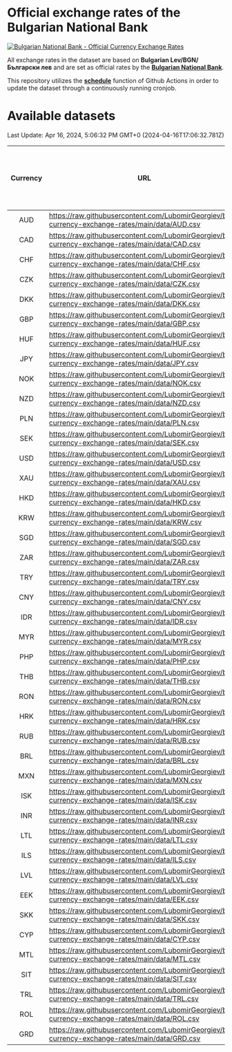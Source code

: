 # Official exchange rates of the Bulgarian National Bank

[![Bulgarian National Bank - Official Currency Exchange Rates](https://github.com/LubomirGeorgiev/bnb-currency-exchange-rates/actions/workflows/update-rates.yml/badge.svg?branch=main)](https://github.com/LubomirGeorgiev/bnb-currency-exchange-rates/actions/workflows/update-rates.yml)

All exchange rates in the dataset are based on **Bulgarian Lev/BGN/Български лев** and are set as official rates by the [**Bulgarian National Bank**](https://www.bnb.bg/Statistics/StExternalSector/StExchangeRates/StERForeignCurrencies/index.htm?toLang=_EN).

This repository utilizes the [**schedule**](https://docs.github.com/en/actions/reference/events-that-trigger-workflows) function of Github Actions in order to update the dataset through a continuously running cronjob.

# Available datasets

<!-- START LINKS (DO NOT EVER FU*ING DELETE THIS COMMENT FOR THE LOVE OF YOUR LIFE!!! IF YOU ARE CURIOS HOW IT WORKS, YOU CAN HAVE A LOOK AT ./src/updateReadme.ts) -->

Last Update: Apr 16, 2024, 5:06:32 PM GMT+0 (2024-04-16T17:06:32.781Z)

| Currency | URL                                                                                             | Number of records | Number of missing days that were filled in |
| :------: | ----------------------------------------------------------------------------------------------- | :---------------: | :----------------------------------------: |
|   AUD    | https://raw.githubusercontent.com/LubomirGeorgiev/bnb-currency-exchange-rates/main/data/AUD.csv |       8833        |                    2731                    |
|   CAD    | https://raw.githubusercontent.com/LubomirGeorgiev/bnb-currency-exchange-rates/main/data/CAD.csv |       8833        |                    2731                    |
|   CHF    | https://raw.githubusercontent.com/LubomirGeorgiev/bnb-currency-exchange-rates/main/data/CHF.csv |       8833        |                    2731                    |
|   CZK    | https://raw.githubusercontent.com/LubomirGeorgiev/bnb-currency-exchange-rates/main/data/CZK.csv |       8833        |                    2731                    |
|   DKK    | https://raw.githubusercontent.com/LubomirGeorgiev/bnb-currency-exchange-rates/main/data/DKK.csv |       8833        |                    2731                    |
|   GBP    | https://raw.githubusercontent.com/LubomirGeorgiev/bnb-currency-exchange-rates/main/data/GBP.csv |       8833        |                    2731                    |
|   HUF    | https://raw.githubusercontent.com/LubomirGeorgiev/bnb-currency-exchange-rates/main/data/HUF.csv |       8833        |                    2731                    |
|   JPY    | https://raw.githubusercontent.com/LubomirGeorgiev/bnb-currency-exchange-rates/main/data/JPY.csv |       8833        |                    2731                    |
|   NOK    | https://raw.githubusercontent.com/LubomirGeorgiev/bnb-currency-exchange-rates/main/data/NOK.csv |       8833        |                    2731                    |
|   NZD    | https://raw.githubusercontent.com/LubomirGeorgiev/bnb-currency-exchange-rates/main/data/NZD.csv |       8833        |                    2731                    |
|   PLN    | https://raw.githubusercontent.com/LubomirGeorgiev/bnb-currency-exchange-rates/main/data/PLN.csv |       8833        |                    2731                    |
|   SEK    | https://raw.githubusercontent.com/LubomirGeorgiev/bnb-currency-exchange-rates/main/data/SEK.csv |       8833        |                    2731                    |
|   USD    | https://raw.githubusercontent.com/LubomirGeorgiev/bnb-currency-exchange-rates/main/data/USD.csv |       8833        |                    2731                    |
|   XAU    | https://raw.githubusercontent.com/LubomirGeorgiev/bnb-currency-exchange-rates/main/data/XAU.csv |       8833        |                    2733                    |
|   HKD    | https://raw.githubusercontent.com/LubomirGeorgiev/bnb-currency-exchange-rates/main/data/HKD.csv |       8533        |                    2642                    |
|   KRW    | https://raw.githubusercontent.com/LubomirGeorgiev/bnb-currency-exchange-rates/main/data/KRW.csv |       8533        |                    2642                    |
|   SGD    | https://raw.githubusercontent.com/LubomirGeorgiev/bnb-currency-exchange-rates/main/data/SGD.csv |       8533        |                    2642                    |
|   ZAR    | https://raw.githubusercontent.com/LubomirGeorgiev/bnb-currency-exchange-rates/main/data/ZAR.csv |       8533        |                    2642                    |
|   TRY    | https://raw.githubusercontent.com/LubomirGeorgiev/bnb-currency-exchange-rates/main/data/TRY.csv |       7016        |                    2173                    |
|   CNY    | https://raw.githubusercontent.com/LubomirGeorgiev/bnb-currency-exchange-rates/main/data/CNY.csv |       6898        |                    2139                    |
|   IDR    | https://raw.githubusercontent.com/LubomirGeorgiev/bnb-currency-exchange-rates/main/data/IDR.csv |       6898        |                    2139                    |
|   MYR    | https://raw.githubusercontent.com/LubomirGeorgiev/bnb-currency-exchange-rates/main/data/MYR.csv |       6898        |                    2139                    |
|   PHP    | https://raw.githubusercontent.com/LubomirGeorgiev/bnb-currency-exchange-rates/main/data/PHP.csv |       6898        |                    2139                    |
|   THB    | https://raw.githubusercontent.com/LubomirGeorgiev/bnb-currency-exchange-rates/main/data/THB.csv |       6898        |                    2139                    |
|   RON    | https://raw.githubusercontent.com/LubomirGeorgiev/bnb-currency-exchange-rates/main/data/RON.csv |       6839        |                    2121                    |
|   HRK    | https://raw.githubusercontent.com/LubomirGeorgiev/bnb-currency-exchange-rates/main/data/HRK.csv |       6427        |                    1991                    |
|   RUB    | https://raw.githubusercontent.com/LubomirGeorgiev/bnb-currency-exchange-rates/main/data/RUB.csv |       6123        |                    1894                    |
|   BRL    | https://raw.githubusercontent.com/LubomirGeorgiev/bnb-currency-exchange-rates/main/data/BRL.csv |       5928        |                    1842                    |
|   MXN    | https://raw.githubusercontent.com/LubomirGeorgiev/bnb-currency-exchange-rates/main/data/MXN.csv |       5928        |                    1842                    |
|   ISK    | https://raw.githubusercontent.com/LubomirGeorgiev/bnb-currency-exchange-rates/main/data/ISK.csv |       5833        |                    1809                    |
|   INR    | https://raw.githubusercontent.com/LubomirGeorgiev/bnb-currency-exchange-rates/main/data/INR.csv |       5559        |                    1726                    |
|   LTL    | https://raw.githubusercontent.com/LubomirGeorgiev/bnb-currency-exchange-rates/main/data/LTL.csv |       5152        |                    1581                    |
|   ILS    | https://raw.githubusercontent.com/LubomirGeorgiev/bnb-currency-exchange-rates/main/data/ILS.csv |       4833        |                    1505                    |
|   LVL    | https://raw.githubusercontent.com/LubomirGeorgiev/bnb-currency-exchange-rates/main/data/LVL.csv |       4789        |                    1469                    |
|   EEK    | https://raw.githubusercontent.com/LubomirGeorgiev/bnb-currency-exchange-rates/main/data/EEK.csv |       3997        |                    1223                    |
|   SKK    | https://raw.githubusercontent.com/LubomirGeorgiev/bnb-currency-exchange-rates/main/data/SKK.csv |       2969        |                    911                     |
|   CYP    | https://raw.githubusercontent.com/LubomirGeorgiev/bnb-currency-exchange-rates/main/data/CYP.csv |       2901        |                    885                     |
|   MTL    | https://raw.githubusercontent.com/LubomirGeorgiev/bnb-currency-exchange-rates/main/data/MTL.csv |       2601        |                    796                     |
|   SIT    | https://raw.githubusercontent.com/LubomirGeorgiev/bnb-currency-exchange-rates/main/data/SIT.csv |       2541        |                    777                     |
|   TRL    | https://raw.githubusercontent.com/LubomirGeorgiev/bnb-currency-exchange-rates/main/data/TRL.csv |       1815        |                    556                     |
|   ROL    | https://raw.githubusercontent.com/LubomirGeorgiev/bnb-currency-exchange-rates/main/data/ROL.csv |       1694        |                    521                     |
|   GRD    | https://raw.githubusercontent.com/LubomirGeorgiev/bnb-currency-exchange-rates/main/data/GRD.csv |        359        |                    107                     |

<!-- END LINKS (DO NOT EVER FU*ING DELETE THIS COMMENT FOR THE LOVE OF YOUR LIFE!!! IF YOU ARE CURIOS HOW IT WORKS, YOU CAN HAVE A LOOK AT ./src/updateReadme.ts) -->
